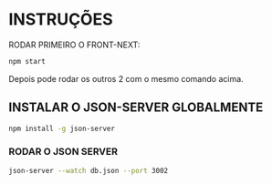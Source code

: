 # INSTRUÇÕES

RODAR PRIMEIRO O FRONT-NEXT:

```bash
npm start
```

Depois pode rodar os outros 2 com o mesmo comando acima.

## INSTALAR O JSON-SERVER GLOBALMENTE

```bash
npm install -g json-server
```

### RODAR O JSON SERVER

```bash
json-server --watch db.json --port 3002
```
